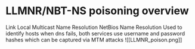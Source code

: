 # LLMNR/NBT-NS poisoning overview
Link Local Multicast Name Resolution
NetBios Name Resolution
Used to identify hosts when dns fails, both services use username and password hashes which can be captured via MTM attacks
![[LLMNR_poison.png]]
